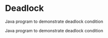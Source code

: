 # Deadlock
Java program to demonstrate deadlock condition

Java program to demonstrate deadlock condition
